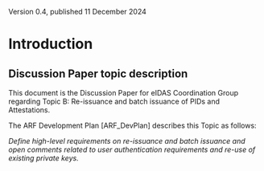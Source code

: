 Version 0.4, published 11 December 2024

# Introduction 

## Discussion Paper topic description 

This document is the Discussion Paper for eIDAS Coordination Group
regarding Topic B: Re-issuance and batch issuance of PIDs and Attestations.

The ARF Development Plan \[ARF\_DevPlan\] describes this Topic as
follows:

*Define high-level requirements on re-issuance and batch issuance and open comments related to user authentication requirements and re-use of existing private keys.*

